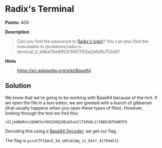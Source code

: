 # Radix's Terminal

**Points:** 400

**Description**
> Can you find the password to [Radix's login](radix)? You can also find the executable in /problems/radix-s-terminal_0_b6b476e9952f39511155a2e64fb75248?

**Hints**
> https://en.wikipedia.org/wiki/Base64

## Solution

We know that we're going to be working with Base64 because of the hint. If we open the file in a text editor, we are greeted with a bunch of gibberish (that usually happens when you open these types of files). However, looking through the text we find this:

`cGljb0NURntiQXNFXzY0X2VOQ29EaU5nX2lTX0VBc1lfNDE3OTk0NTF9`

Decoding this using a [Base64 Decoder](https://www.base64decode.org/), we get our flag.

The flag is `picoCTF{bAsE_64_eNCoDiNg_iS_EAsY_41799451}`
